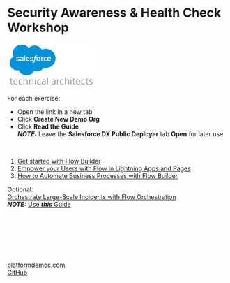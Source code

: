 # Security Awareness & Health Check Workshop

<img src="https://github.com/bmc-sf/Workshop-Mfg-Automation/blob/main/Salesforce_Technical_Architects_Logo.png" alt="alt text" width="200" height="100">
<!-- https://c1.sfdcstatic.com/content/dam/web/en_us/www/images/home/logo-salesforce.svg -->


For each exercise:
* Open the link in a new tab
* Click **Create New Demo Org**
* Click **Read the Guide**</br>
***NOTE:***  Leave the **Salesforce DX Public Deployer** tab **Open** for later use
<br/>

1. [Get started with Flow Builder](https://www.platformdemos.com/s/demo/a0g4p0000040pCoAAI/get-started-with-the-new-flow-builder)
2. [Empower your Users with Flow in Lightning Apps and Pages](https://www.platformdemos.com/s/demo/a0g4p0000040pD8AAI/empower-your-users-with-flow-in-lightning-apps-and-pages)
3. [How to Automate Business Processes with Flow Builder](https://www.platformdemos.com/s/demo/a0g4p0000040pCkAAI/how-to-automate-business-processes-with-flow-builder)



Optional:</br>
[Orchestrate Large-Scale Incidents with Flow Orchestration](https://www.platformdemos.com/s/demo/a0g4p000004i5mJAAQ/orchestrate-largescale-incidents-with-flow-orchestration)</br>
  ***NOTE:***  [Use ***this*** Guide](https://github.com/bmc-sf/Workshop-Mfg-Automation/blob/main/Workshop%20Flow%20Orchestration%20_Hands-On_%20Campfire.pdf)
<br/>


<br/><br/><br/>
------------------------
[platformdemos.com](https://platformdemos.com)<br/>
[GitHub](https://github.com/bmc-sf/Workshop-Process-Automation)<br/>

